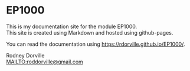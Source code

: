 # EP1000

This is my documentation site for the module EP1000.   
This site is created using Markdown and hosted using github-pages.

You can read the documentation using <https://rdorville.github.io/EP1000/>.

Rodney Dorville   
<MAILTO:roddorville@gmail.com>
